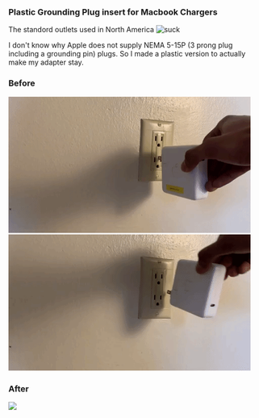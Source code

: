 ### Plastic Grounding Plug insert for Macbook Chargers 

The standord outlets used in North America ![suck](https://youtu.be/6Dd6_TghcE0?t=436)

I don't know why Apple does not supply NEMA 5-15P (3 prong plug including a grounding pin) plugs. So I made a plastic version to actually make my adapter stay. 

### Before
![](img/before_Straight.gif)
![](img/before_Inverted.gif)
### After
![](img/after.gif)
